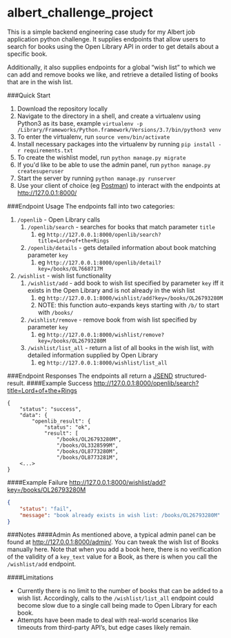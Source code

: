 # albert_challenge_project

This is a simple backend engineering case study for my Albert job application python challenge. It supplies endpoints
that allow users to search for books using the Open Library API in order to get details about a specific book.

Additionally, it also supplies endpoints for a global “wish list” to which we can add and remove books we like, and
retrieve a detailed listing of books that are in the wish list.

###Quick Start
1. Download the repository locally
1. Navigate to the directory in a shell, and create a virtualenv using Python3 as its base, example `virtualenv -p /Library/Frameworks/Python.framework/Versions/3.7/bin/python3 venv`
1. To enter the virtualenv, run `source venv/bin/activate`
1. Install necessary packages into the virtualenv by running `pip install -r requirements.txt` 
1. To create the wishlist model, run `python manage.py migrate`
1. If you'd like to be able to use the admin panel, run `python manage.py createsuperuser`
1. Start the server by running `python manage.py runserver`
1. Use your client of choice (eg [Postman](https://www.getpostman.com)) to 
interact with the endpoints at http://127.0.0.1:8000/

###Endpoint Usage
The endpoints fall into two categories:
1. `/openlib` - Open Library calls
    1. `/openlib/search` - searches for books that match parameter `title`
        1. eg `http://127.0.0.1:8000/openlib/search?title=Lord+of+the+Rings`
    1. `/openlib/details` - gets detailed information about book matching parameter `key`
        1. eg `http://127.0.0.1:8000/openlib/detail?key=/books/OL7668717M`
1. `/wishlist` - wish list functionality
    1. `/wishlist/add` - add book to wish list specified by parameter `key`
    iff it exists in the Open Library and is not already in the wish list
        1. eg `http://127.0.0.1:8000/wishlist/add?key=/books/OL26793280M`
        1. NOTE: this function auto-expands keys starting with `/b/` to start with `/books/`
    1. `/wishlist/remove` - remove book from wish list specified by parameter `key`
        1. eg `http://127.0.0.1:8000/wishlist/remove?key=/books/OL26793280M`
    1. `/wishlist/list_all` - return a list of all books in the wish list, with detailed information supplied by Open Library
        1. eg `http://127.0.0.1:8000/wishlist/list_all`

###Endpoint Responses
The endpoints all return a [JSEND](https://github.com/omniti-labs/jsend) structured-result.
####Example Success
http://127.0.0.1:8000/openlib/search?title=Lord+of+the+Rings
```
{
    "status": "success",
    "data": {
        "openlib_result": {
            "status": "ok",
            "result": [
                "/books/OL26793280M",
                "/books/OL3328599M",
                "/books/OL8773280M",
                "/books/OL8773281M",
    <...>
}
```
####Example Failure
http://127.0.0.1:8000/wishlist/add?key=/books/OL26793280M
```json
{
    "status": "fail",
    "message": "book already exists in wish list: /books/OL26793280M"
}
```
###Notes
####Admin
As mentioned above, a typical admin panel can be found at http://127.0.0.1:8000/admin/. 
You can tweak the wish list of Books manually here. Note that when you add a book here, there is no verification
of the validity of a `key_text` value for a Book, as there is when you call the `/wishlist/add` endpoint.

####Limitations
* Currently there is no limit to the number of books that can be added to a wish list. Accordingly, calls to the 
`/wishlist/list_all` endpoint could become slow due to a single call being made to Open Library for each book.
* Attempts have been made to deal with real-world scenarios like timeouts from third-party API’s, but edge cases 
likely remain.